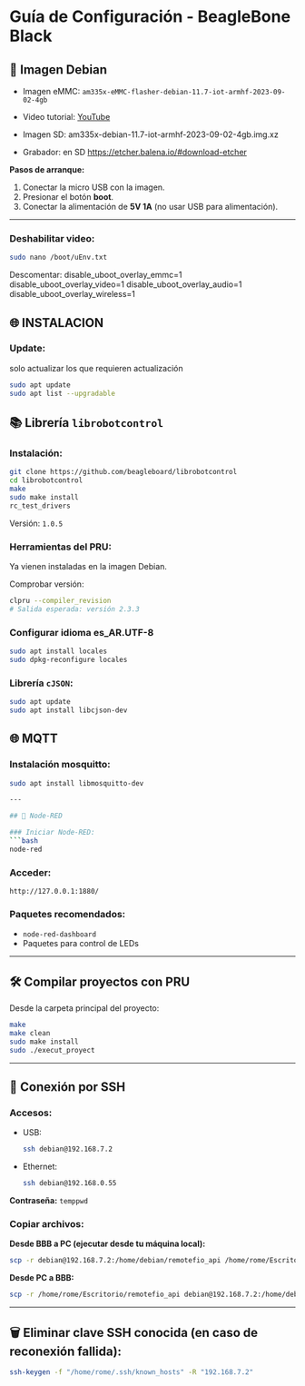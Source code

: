 # Guía de Configuración - BeagleBone Black

## 📀 Imagen Debian



- Imagen eMMC: `am335x-eMMC-flasher-debian-11.7-iot-armhf-2023-09-02-4gb`  
- Video tutorial: [YouTube](https://www.youtube.com/watch?v=i1zY1ylp_3c)

- Imagen SD: am335x-debian-11.7-iot-armhf-2023-09-02-4gb.img.xz

- Grabador: en SD https://etcher.balena.io/#download-etcher

**Pasos de arranque:**
1. Conectar la micro USB con la imagen.
2. Presionar el botón **boot**.
3. Conectar la alimentación de **5V 1A** (no usar USB para alimentación).

---
### Deshabilitar video:
```bash
sudo nano /boot/uEnv.txt
```
Descomentar:
disable_uboot_overlay_emmc=1
disable_uboot_overlay_video=1
disable_uboot_overlay_audio=1
disable_uboot_overlay_wireless=1

## 🌐 INSTALACION

### Update:
solo actualizar los que requieren actualización
```bash
sudo apt update
sudo apt list --upgradable
```

## 📚 Librería `librobotcontrol`

### Instalación:
```bash
git clone https://github.com/beagleboard/librobotcontrol
cd librobotcontrol
make
sudo make install
rc_test_drivers
```
Versión: `1.0.5`

### Herramientas del PRU:
Ya vienen instaladas en la imagen Debian.

Comprobar versión:
```bash
clpru --compiler_revision
# Salida esperada: versión 2.3.3
```
### Configurar idioma es_AR.UTF-8
```bash
sudo apt install locales
sudo dpkg-reconfigure locales
```

### Librería `cJSON`:
```bash
sudo apt update
sudo apt install libcjson-dev
```

## 🌐 MQTT

### Instalación mosquitto:
```bash
sudo apt install libmosquitto-dev

---

## 🧠 Node-RED

### Iniciar Node-RED:
```bash
node-red
```

### Acceder:
`http://127.0.0.1:1880/`

### Paquetes recomendados:
- `node-red-dashboard`
- Paquetes para control de LEDs

---

## 🛠️ Compilar proyectos con PRU

Desde la carpeta principal del proyecto:
```bash
make
make clean
sudo make install
sudo ./execut_proyect
```

---

## 🔐 Conexión por SSH

### Accesos:
- USB:  
  ```bash
  ssh debian@192.168.7.2
  ```
- Ethernet:  
  ```bash
  ssh debian@192.168.0.55
  ```
**Contraseña:** `temppwd`

### Copiar archivos:

**Desde BBB a PC (ejecutar desde tu máquina local):**
```bash
scp -r debian@192.168.7.2:/home/debian/remotefio_api /home/rome/Escritorio/
```

**Desde PC a BBB:**
```bash
scp -r /home/rome/Escritorio/remotefio_api debian@192.168.7.2:/home/debian/
```

---

## 🗑️ Eliminar clave SSH conocida (en caso de reconexión fallida):
```bash
ssh-keygen -f "/home/rome/.ssh/known_hosts" -R "192.168.7.2"
```
